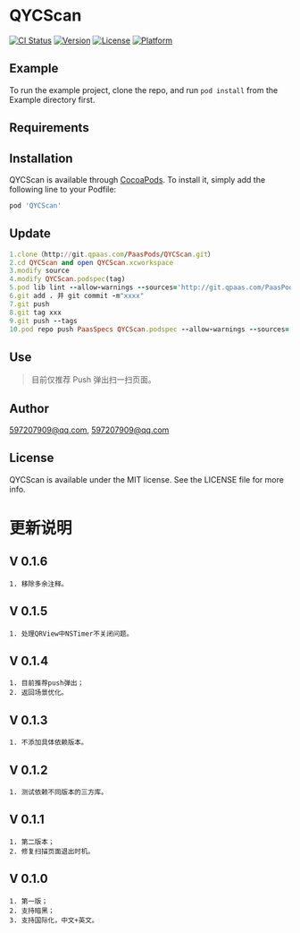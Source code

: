 # QYCScan

[![CI Status](https://img.shields.io/travis/597207909@qq.com/QYCScan.svg?style=flat)](https://travis-ci.org/597207909@qq.com/QYCScan)
[![Version](https://img.shields.io/cocoapods/v/QYCScan.svg?style=flat)](https://cocoapods.org/pods/QYCScan)
[![License](https://img.shields.io/cocoapods/l/QYCScan.svg?style=flat)](https://cocoapods.org/pods/QYCScan)
[![Platform](https://img.shields.io/cocoapods/p/QYCScan.svg?style=flat)](https://cocoapods.org/pods/QYCScan)

## Example

To run the example project, clone the repo, and run `pod install` from the Example directory first.

## Requirements

## Installation

QYCScan is available through [CocoaPods](https://cocoapods.org). To install
it, simply add the following line to your Podfile:

```ruby
pod 'QYCScan'
```
## Update
```ruby
1.clone（http://git.qpaas.com/PaasPods/QYCScan.git）
2.cd QYCScan and open QYCScan.xcworkspace
3.modify source
4.modify QYCScan.podspec(tag)
5.pod lib lint --allow-warnings --sources='http://git.qpaas.com/PaasPods/PaasSpecs.git,https://github.com/CocoaPods/Specs.git'
6.git add . 并 git commit -m"xxxx"
7.git push
8.git tag xxx
9.git push --tags
10.pod repo push PaasSpecs QYCScan.podspec --allow-warnings --sources='http://git.qpaas.com/PaasPods/PaasSpecs.git,https://github.com/CocoaPods/Specs.git'
```
## Use

> 目前仅推荐 Push 弹出扫一扫页面。

## Author

597207909@qq.com, 597207909@qq.com

## License

QYCScan is available under the MIT license. See the LICENSE file for more info.

# 更新说明

## V 0.1.6

```
1. 移除多余注释。
```

## V 0.1.5

```
1. 处理QRView中NSTimer不关闭问题。
```

## V 0.1.4

```
1. 目前推荐push弹出；
2. 返回场景优化。
```

## V 0.1.3

```
1. 不添加具体依赖版本。
```

## V 0.1.2

```
1. 测试依赖不同版本的三方库。
```

## V 0.1.1

```
1. 第二版本；
2. 修复扫描页面退出时机。
```


## V 0.1.0

```
1. 第一版；
2. 支持暗黑；
3. 支持国际化，中文+英文。
```

